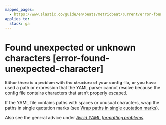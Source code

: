 ```yaml
---
mapped_pages:
  - https://www.elastic.co/guide/en/beats/metricbeat/current/error-found-unexpected-character.html
applies_to:
  stack: ga
---
```


# Found unexpected or unknown characters [error-found-unexpected-character]

Either there is a problem with the structure of your config file, or you have used a path or expression that the YAML parser cannot resolve because the config file contains characters that aren’t properly escaped.

If the YAML file contains paths with spaces or unusual characters, wrap the paths in single quotation marks (see [Wrap paths in single quotation marks](/reference/metricbeat/yaml-tips.md#wrap-paths-in-quotes)).

Also see the general advice under [*Avoid YAML formatting problems*](/reference/metricbeat/yaml-tips.md).

